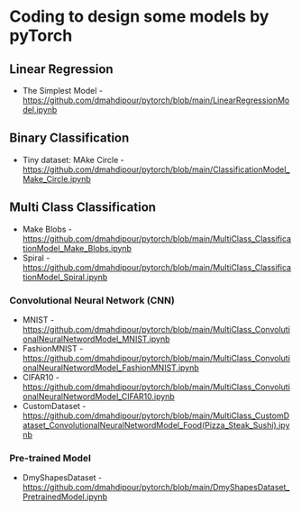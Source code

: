 # Coding to design some models by pyTorch

## Linear Regression
* The Simplest Model - https://github.com/dmahdipour/pytorch/blob/main/LinearRegressionModel.ipynb

## Binary Classification
* Tiny dataset: MAke Circle - https://github.com/dmahdipour/pytorch/blob/main/ClassificationModel_Make_Circle.ipynb
  
## Multi Class Classification
* Make Blobs - https://github.com/dmahdipour/pytorch/blob/main/MultiClass_ClassificationModel_Make_Blobs.ipynb
* Spiral - https://github.com/dmahdipour/pytorch/blob/main/MultiClass_ClassificationModel_Spiral.ipynb
  
### Convolutional Neural Network (CNN)
* MNIST - https://github.com/dmahdipour/pytorch/blob/main/MultiClass_ConvolutionalNeuralNetwordModel_MNIST.ipynb
* FashionMNIST - https://github.com/dmahdipour/pytorch/blob/main/MultiClass_ConvolutionalNeuralNetwordModel_FashionMNIST.ipynb
* CIFAR10 - https://github.com/dmahdipour/pytorch/blob/main/MultiClass_ConvolutionalNeuralNetwordModel_CIFAR10.ipynb
* CustomDataset - https://github.com/dmahdipour/pytorch/blob/main/MultiClass_CustomDataset_ConvolutionalNeuralNetwordModel_Food(Pizza_Steak_Sushi).ipynb

### Pre-trained Model
* DmyShapesDataset - https://github.com/dmahdipour/pytorch/blob/main/DmyShapesDataset_PretrainedModel.ipynb
